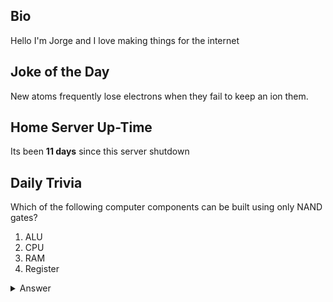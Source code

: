 ## Bio

Hello I'm Jorge and I love making things for the internet

## Joke of the Day

New atoms frequently lose electrons when they fail to keep an ion them.

## Home Server Up-Time

Its been **11 days** since this server shutdown


## Daily Trivia

Which of the following computer components can be built using only NAND gates?
 1. ALU
 2. CPU
 3. RAM
 4. Register

<details>
  <summary>Answer</summary>
  ALU
</details>
